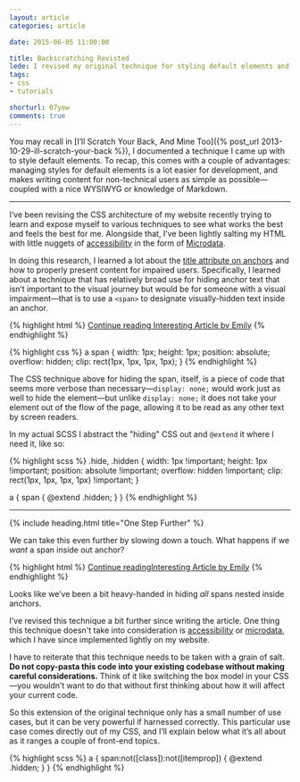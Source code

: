 ```yaml
---
layout: article
categories: article

date: 2015-06-05 11:00:00

title: Backscratching Revisted
lede: I revised my original technique for styling default elements and took it a step further to scratch the greatest number of backs.
tags:
- css
- tutorials

shorturl: 07yew
comments: true
---
```


You may recall in [I’ll Scratch Your Back, And Mine Too]({% post_url 2013-10-29-ill-scratch-your-back %}), I documented a technique I came up with to style default elements. To recap, this comes with a couple of advantages: managing styles for default elements is a lot easier for development, and makes writing content for non-technical users as simple as possible—coupled with a nice WYSIWYG or knowledge of Markdown.


--------


I’ve been revising the CSS architecture of my website recently trying to learn and expose myself to various techniques to see what works the best and feels the best for me. Alongside that, I’ve been lightly salting my HTML with little nuggets of [accessibility](http://a11yproject.com/) in the form of [Microdata](http://schema.org/docs/documents.html).

In doing this research, I learned a lot about the [title attribute on anchors](https://silktide.com/i-thought-title-text-improved-accessibility-i-was-wrong/) and how to properly present content for impaired users. Specifically, I learned about a technique that has relatively broad use for hiding anchor text that isn’t important to the visual journey but would be for someone with a visual impairment—that is to use a `<span>` to designate visually-hidden text inside an anchor.

{% highlight html %}
<a href="/article/interesting-article"><span>Continue reading </span>Interesting Article by Emily</a>
{% endhighlight %}

{% highlight css %}
a span {
    width:  1px;
    height: 1px;
    position: absolute;
    overflow: hidden;
    clip: rect(1px, 1px, 1px, 1px);
}
{% endhighlight %}

The CSS technique above for hiding the span, itself, is a piece of code that seems more verbose than necessary—`display: none;` would work just as well to hide the element—but unlike `display: none;` it does not take your element out of the flow of the page, allowing it to be read as any other text by screen readers.

In my actual SCSS I abstract the "hiding" CSS out and `@extend` it where I need it, like so:

{% highlight scss %}
.hide,
.hidden {
    width:  1px !important;
    height: 1px !important;
    position: absolute !important;
    overflow: hidden !important;
    clip: rect(1px, 1px, 1px, 1px) !important;
}

a {
    span {
        @extend .hidden;
    }
}
{% endhighlight %}


--------


{% include heading.html title="One Step Further" %}

We can take this even further by slowing down a touch. What happens if we *want* a span inside out anchor?

{% highlight html %}
<a href="/article/interesting-article"><span>Continue reading</span>Interesting Article by <span class="author--emily">Emily</span></a>
{% endhighlight %}

Looks like we’ve been a bit heavy-handed in hiding *all* spans nested inside anchors.





I’ve revised this technique a bit further since writing the article. One thing this technique doesn't take into consideration is [accessibility](http://a11yproject.com/) or [microdata](http://schema.org/docs/documents.html), which I have since implemented lightly on my website.

I have to reiterate that this technique needs to be taken with a grain of salt. **Do not copy-pasta this code into your existing codebase without making careful considerations.** Think of it like switching the box model in your CSS—you wouldn’t want to do that without first thinking about how it will affect your current code.

So this extension of the original technique only has a small number of use cases, but it can be very powerful if harnessed correctly. This particular use case comes directly out of my CSS, and I’ll explain below what it’s all about as it ranges a couple of front-end topics.

{% highlight scss %}
a {
    span:not([class]):not([itemprop]) {
        @extend .hidden;
    }
}
{% endhighlight %}

